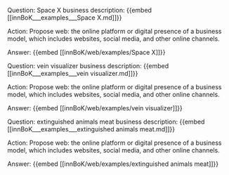 Question: Space X business description:
{{embed [[innBoK___examples___Space X.md]]}}

Action: Propose web: the online platform or digital presence of a business model, which includes websites, social media, and other online channels.

Answer:
{{embed [[innBoK/web/examples/Space X]]}}

Question: vein visualizer business description:
{{embed [[innBoK___examples___vein visualizer.md]]}}

Action: Propose web: the online platform or digital presence of a business model, which includes websites, social media, and other online channels.

Answer:
{{embed [[innBoK/web/examples/vein visualizer]]}}

Question: extinguished animals meat business description:
{{embed [[innBoK___examples___extinguished animals meat.md]]}}

Action: Propose web: the online platform or digital presence of a business model, which includes websites, social media, and other online channels.

Answer:
{{embed [[innBoK/web/examples/extinguished animals meat]]}}



